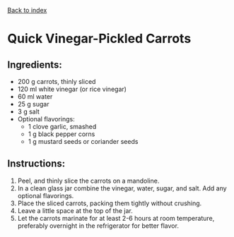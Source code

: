 [Back to index](../index.MD)

# Quick Vinegar-Pickled Carrots

## Ingredients:
- 200 g carrots, thinly sliced
- 120 ml white vinegar (or rice vinegar)
- 60 ml water
- 25 g sugar
- 3 g salt
- Optional flavorings:
    - 1 clove garlic, smashed
    - 1 g black pepper corns
    - 1 g mustard seeds or coriander seeds

## Instructions:
1. Peel, and thinly slice the carrots on a mandoline.
2. In a clean glass jar combine the vinegar, water, sugar, and salt. Add any optional flavorings. 
3. Place the sliced carrots, packing them tightly without crushing.
4. Leave a little space at the top of the jar.
5. Let the carrots marinate for at least 2-6 hours at room temperature, preferably overnight in the refrigerator for better flavor.

